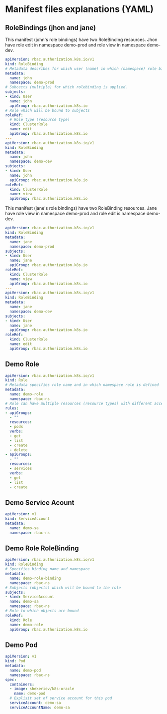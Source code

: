 # Manifest files explanations (YAML)

## RoleBindings (jhon and jane)

This manifest (john's role bindings) have two RoleBinding resources. Jhon have role edit in namespace demo-prod and role view in namespace demo-dev.

```yaml
apiVersion: rbac.authorization.k8s.io/v1
kind: RoleBinding
# Metadata describes for which user (name) in which (namespace) role binding is set
metadata:
  name: john
  namespace: demo-prod
# Subcects (multiple) for which rolebinding is applied.
subjects:
- kind: User
  name: john
  apiGroup: rbac.authorization.k8s.io
# Role which will be bound to subjects
roleRef:
  # Role type (resource type) 
  kind: ClusterRole
  name: edit
  apiGroup: rbac.authorization.k8s.io
---
apiVersion: rbac.authorization.k8s.io/v1
kind: RoleBinding
metadata:
  name: john
  namespace: demo-dev
subjects:
- kind: User
  name: john
  apiGroup: rbac.authorization.k8s.io
roleRef:
  kind: ClusterRole
  name: view
  apiGroup: rbac.authorization.k8s.io
```

This manifest (jane's role bindings) have two RoleBinding resources. Jane have role view in namespace demo-prod and role edit is namespace demo-dev.

```yaml
apiVersion: rbac.authorization.k8s.io/v1
kind: RoleBinding
metadata:
  name: jane
  namespace: demo-prod
subjects:
- kind: User
  name: jane
  apiGroup: rbac.authorization.k8s.io
roleRef:
  kind: ClusterRole
  name: view
  apiGroup: rbac.authorization.k8s.io
---
apiVersion: rbac.authorization.k8s.io/v1
kind: RoleBinding
metadata:
  name: jane
  namespace: demo-dev
subjects:
- kind: User
  name: jane
  apiGroup: rbac.authorization.k8s.io
roleRef:
  kind: ClusterRole
  name: edit
  apiGroup: rbac.authorization.k8s.io
```

## Demo Role 

```yaml
apiVersion: rbac.authorization.k8s.io/v1
kind: Role
# Metadata specifies role name and in which namespace role is defined
metadata:
  name: demo-role
  namespace: rbac-ns
# Role can have multiple resources (resource types) with different access rights (verbs)
rules:
- apiGroups:
  - ""
  resources:
  - pods
  verbs:
  - get
  - list
  - create
  - delete
- apiGroups:
  - ""
  resources:
  - services
  verbs:
  - get
  - list
  - create
```

## Demo Service Acount

```yaml
apiVersion: v1
kind: ServiceAccount
metadata:
  name: demo-sa
  namespace: rbac-ns
```

## Demo Role RoleBinding

```yaml
apiVersion: rbac.authorization.k8s.io/v1
kind: RoleBinding
# Specifies binding name and namespace
metadata:
  name: demo-role-binding
  namespace: rbac-ns
# Subjects (objects) which will be bound to the role
subjects:
- kind: ServiceAccount
  name: demo-sa
  namespace: rbac-ns
# Role to which objects are bound
roleRef:
  kind: Role
  name: demo-role
  apiGroup: rbac.authorization.k8s.io
```

## Demo Pod

```yaml
apiVersion: v1
kind: Pod
metadata:
  name: demo-pod
  namespace: rbac-ns
spec:
  containers:
  - image: shekeriev/k8s-oracle
    name: demo-pod
  # Explisit set of service account for this pod
  serviceAccount: demo-sa
  serviceAccountName: demo-sa
```
